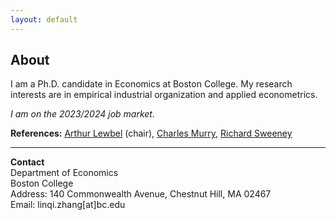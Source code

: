 ```yaml
---
layout: default
---
```


<!-- Text can be **bold**, _italic_, or ~~strikethrough~~. -->

<!-- # Header 1 -->

<!-- ## Header 2

> This is a blockquote following a header.
>
> When something is important enough, you do it even if the odds are not in your favor. -->

## About

I am a Ph.D. candidate in Economics at Boston College. My research interests are in empirical industrial organization and applied econometrics.

*I am on the 2023/2024 job market.*

**References:** [Arthur Lewbel](https://sites.google.com/bc.edu/arthur-lewbel) (chair), [Charles Murry](https://charliemurry.github.io), [Richard Sweeney](http://www.richard-sweeney.com)

---

**Contact**   
Department of Economics  
Boston College  
Address: 140 Commonwealth Avenue, Chestnut Hill, MA 02467  
Email: linqi.zhang[at]bc.edu   

